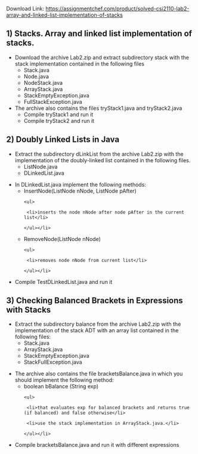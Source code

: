 Download Link: https://assignmentchef.com/product/solved-csi2110-lab2-array-and-linked-list-implementation-of-stacks
<br>
<h2>1) Stacks. Array and linked list implementation of stacks.</h2>

<ul>

 <li>Download the archive Lab2.zip and extract subdirectory stack with the stack implementation contained in the following files

  <ul>

   <li>Stack.java</li>

   <li>Node.java</li>

   <li>NodeStack.java</li>

   <li>ArrayStack.java</li>

   <li>StackEmptyException.java</li>

   <li>FullStackException.java</li>

  </ul></li>

 <li>The archive also contains the files tryStack1.java and tryStack2.java

  <ul>

   <li>Compile tryStack1 and run it</li>

   <li>Compile tryStack2 and run it</li>

  </ul></li>

</ul>

<h2>2) Doubly Linked Lists in Java</h2>

<ul>

 <li>Extract the subdirectory dLinkList from the archive Lab2.zip with the implementation of the doubly-linked list contained in the following files.

  <ul>

   <li>ListNode.java</li>

   <li>DLinkedList.java</li>

  </ul></li>

</ul>

<ul>

 <li>In DLinkedList.java implement the following methods:

  <ul>

   <li>InsertNode(ListNode nNode, ListNode pAfter)

    <ul>

     <li>inserts the node nNode after node pAfter in the current list</li>

    </ul></li>

   <li>RemoveNode(ListNode nNode)

    <ul>

     <li>removes node nNode from current list</li>

    </ul></li>

  </ul></li>

 <li>Compile TestDLinkedList.java and run it</li>

</ul>

<h2>3) Checking Balanced Brackets in Expressions with Stacks</h2>

<ul>

 <li>Extract the subdirectory balance from the archive Lab2.zip with the implementation of the stack ADT with an array list contained in the following files:

  <ul>

   <li>Stack.java</li>

   <li>ArrayStack.java</li>

   <li>StackEmptyException.java</li>

   <li>StackFullException.java</li>

  </ul></li>

</ul>

<ul>

 <li>The archive also contains the file bracketsBalance.java in which you should implement the following method:

  <ul>

   <li>boolean bBalance (String exp)

    <ul>

     <li>that evaluates exp for balanced brackets and returns true (if balanced) and false otherwise</li>

     <li>use the stack implementation in ArrayStack.java.</li>

    </ul></li>

  </ul></li>

 <li>Compile bracketsBalance.java and run it with different expressions</li>

</ul>